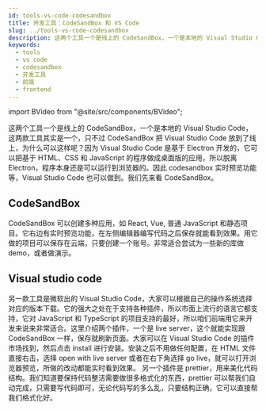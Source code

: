 ```yaml
---
id: tools-vs-code-codesandbox
title: 开发工具：CodeSandBox 和 VS Code
slug: ../tools-vs-code-codesandbox
description: 这两个工具一个是线上的 CodeSandBox，一个是本地的 Visual Studio Code，这两款工具其实是一个，只不过 CodeSandBox 把 Visual Studio Code 放到了线上。
keywords:
  - tools
  - vs code
  - codesandbox
  - 开发工具
  - 前端
  - frontend
---
```


import BVideo from "@site/src/components/BVideo";

<BVideo src="//player.bilibili.com/player.html?aid=81800308&bvid=BV1LJ411j7vU&cid=139964487&page=1"/>

这两个工具一个是线上的 CodeSandBox，一个是本地的 Visual Studio Code，这两款工具其实是一个，只不过 CodeSandBox 把 Visual Studio Code 放到了线上，为什么可以这样呢？因为 Visual Studio Code 是基于 Electron 开发的，它可以把基于 HTML、CSS 和 JavaScript 的程序做成桌面版的应用，所以脱离 Electron，程序本身还是可以运行到浏览器的。因此 codesandbox 实时预览功能等，Visual Studio Code 也可以做到。我们先来看 CodeSandBox。

## CodeSandBox

CodeSandBox 可以创建多种应用，如 React, Vue, 普通 JavaScript 和静态项目。它右边有实时预览功能，在左侧编辑器编写代码之后保存就能看到效果。用它做的项目可以保存在云端，只要创建一个账号。非常适合尝试为一些新的库做 demo，或者做演示。

## Visual studio code

另一款工具是微软出的 Visual Studio Code，大家可以根据自己的操作系统选择对应的版本下载。它的强大之处在于支持各种插件，所以市面上流行的语言它都支持，它对 JavaScript 和 TypeScript 的项目支持的最好，所以咱们前端用它来开发来说来非常适合。这里介绍两个插件，一个是 live server，这个就能实现跟 CodeSandBox 一样，保存就刷新页面。大家可以在 Visual Studio Code 的插件市场找到，然后点击 install 进行安装。安装之后不用做任何配置，在 HTML 文件直接右击，选择 open with live server 或者在右下角选择 go live，就可以打开浏览器预览，所做的改动都能实时看到效果。
另一个插件是 prettier，用来美化代码结构。我们知道要保持代码整洁需要做很多格式化的东西，prettier 可以帮我们自动完成，只需要写代码即可，无论代码写的多么乱，只要结构正确，它可以直接帮我们格式化好。
